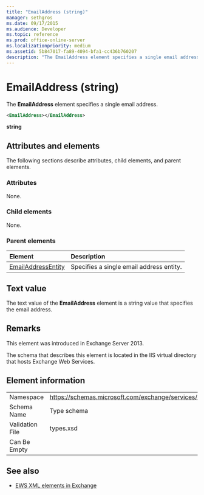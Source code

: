 ```yaml
---
title: "EmailAddress (string)"
manager: sethgros
ms.date: 09/17/2015
ms.audience: Developer
ms.topic: reference
ms.prod: office-online-server
ms.localizationpriority: medium
ms.assetid: 5b847017-fa89-4094-bfa1-cc436b760207
description: "The EmailAddress element specifies a single email address."
---
```


# EmailAddress (string)

The **EmailAddress** element specifies a single email address. 
  
```XML
<EmailAddress></EmailAddress>
```

 **string**
## Attributes and elements

The following sections describe attributes, child elements, and parent elements.
  
### Attributes

None.
  
### Child elements

None.
  
### Parent elements

|**Element**|**Description**|
|:-----|:-----|
|[EmailAddressEntity](emailaddressentity.md) <br/> |Specifies a single email address entity.  <br/> |
   
## Text value

The text value of the **EmailAddress** element is a string value that specifies the email address. 
  
## Remarks

This element was introduced in Exchange Server 2013.
  
The schema that describes this element is located in the IIS virtual directory that hosts Exchange Web Services.
  
## Element information

|||
|:-----|:-----|
|Namespace  <br/> |https://schemas.microsoft.com/exchange/services/2006/types  <br/> |
|Schema Name  <br/> |Type schema  <br/> |
|Validation File  <br/> |types.xsd  <br/> |
|Can Be Empty  <br/> ||
   
## See also

- [EWS XML elements in Exchange](ews-xml-elements-in-exchange.md)

